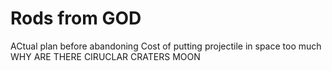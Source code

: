 # Rods from GOD
ACtual plan before abandoning 
Cost of putting projectile in space too much
WHY ARE THERE CIRUCLAR CRATERS MOON 


